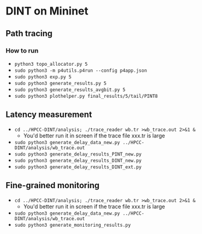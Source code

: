 # DINT on Mininet

## Path tracing

### How to run

- `python3 topo_allocator.py 5`
- `sudo python3 -m p4utils.p4run --config p4app.json`
- `sudo python3 exp.py 5`
- `sudo python3 generate_results.py 5`
- `sudo python3 generate_results_avgbit.py 5`
- `sudo python3 plothelper.py final_results/5/tail/PINT8`

## Latency measurement

- `cd ../HPCC-DINT/analysis; ./trace_reader wb.tr >wb_trace.out 2>&1 &`
	+ You'd better run it in screen if the trace file xxx.tr is large
- `sudo python3 generate_delay_data_new.py ../HPCC-DINT/analysis/wb_trace.out`
- `sudo python3 generate_delay_results_PINT_new.py`
- `sudo python3 generate_delay_results_DINT_new.py`
- `sudo python3 generate_delay_results_DINT_ext.py`

## Fine-grained monitoring

- `cd ../HPCC-DINT/analysis; ./trace_reader wb.tr >wb_trace.out 2>&1 &`
	+ You'd better run it in screen if the trace file xxx.tr is large
- `sudo python3 generate_delay_data_new.py ../HPCC-DINT/analysis/wb_trace.out`
- `sudo python3 generate_monitoring_results.py`
